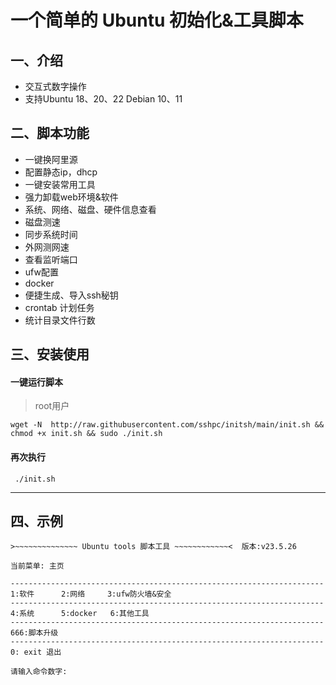 # 一个简单的 Ubuntu 初始化&工具脚本
## 一、介绍

* 交互式数字操作
* 支持Ubuntu 18、20、22 Debian 10、11


## 二、脚本功能
* 一键换阿里源
* 配置静态ip，dhcp
* 一键安装常用工具
* 强力卸载web环境&软件
* 系统、网络、磁盘、硬件信息查看
* 磁盘测速
* 同步系统时间
* 外网测网速
* 查看监听端口
* ufw配置
* docker
* 便捷生成、导入ssh秘钥
* crontab 计划任务
* 统计目录文件行数
## 三、安装使用
#### 一键运行脚本
> root用户
```
wget -N  http://raw.githubusercontent.com/sshpc/initsh/main/init.sh && chmod +x init.sh && sudo ./init.sh
```
#### 再次执行
```
 ./init.sh
```
---
## 四、示例
```
>~~~~~~~~~~~~~~ Ubuntu tools 脚本工具 ~~~~~~~~~~~~<  版本:v23.5.26

当前菜单: 主页 

----------------------------------------------------------------------
1:软件      2:网络     3:ufw防火墙&安全
----------------------------------------------------------------------
4:系统      5:docker   6:其他工具
----------------------------------------------------------------------
666:脚本升级 
----------------------------------------------------------------------
0: exit 退出

请输入命令数字: 

```
